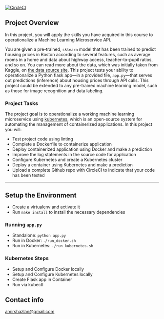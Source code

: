 [![CircleCI](https://circleci.com/gh/amirshazlan/udacity-project-5.svg?style=svg)](https://circleci.com/gh/amirshazlan/udacity-project-5)

## Project Overview

In this project, you will apply the skills you have acquired in this course to operationalize a Machine Learning Microservice API. 

You are given a pre-trained, `sklearn` model that has been trained to predict housing prices in Boston according to several features, such as average rooms in a home and data about highway access, teacher-to-pupil ratios, and so on. You can read more about the data, which was initially taken from Kaggle, on [the data source site](https://www.kaggle.com/c/boston-housing). This project tests your ability to operationalize a Python flask app—in a provided file, `app.py`—that serves out predictions (inference) about housing prices through API calls. This project could be extended to any pre-trained machine learning model, such as those for image recognition and data labeling.

### Project Tasks

The project goal is to operationalize a working machine learning microservice using [kubernetes](https://kubernetes.io/), which is an open-source system for automating the management of containerized applications. In this project you will:
* Test project code using linting
* Complete a Dockerfile to containerize application
* Deploy containerized application using Docker and make a prediction
* Improve the log statements in the source code for application
* Configure Kubernetes and create a Kubernetes cluster
* Deploy a container using Kubernetes and make a prediction
* Upload a complete Github repo with CircleCI to indicate that your code has been tested


---

## Setup the Environment

* Create a virtualenv and activate it
* Run `make install` to install the necessary dependencies

### Running `app.py`

* Standalone:  `python app.py`
* Run in Docker:  `./run_docker.sh`
* Run in Kubernetes:  `./run_kubernetes.sh`

### Kubernetes Steps

* Setup and Configure Docker locally
* Setup and Configure Kubernetes locally
* Create Flask app in Container
* Run via kubectl

## Contact info

amirshazlan@gmail.com